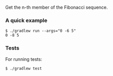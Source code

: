 Get the n-th member of the Fibonacci sequence.

### A quick example

~~~shell script
$ ./gradlew run --args="0 -6 5"
0 -8 5
~~~

### Tests

For running tests:

~~~shell script
$ ./gradlew test
~~~
